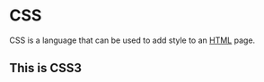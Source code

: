<h1>CSS</h1>

<p>CSS is a language that can be used to add style to an <a href="/wiki/HTML">HTML</a> page.
</p>

<p><h2>This is CSS3<h2></p>
